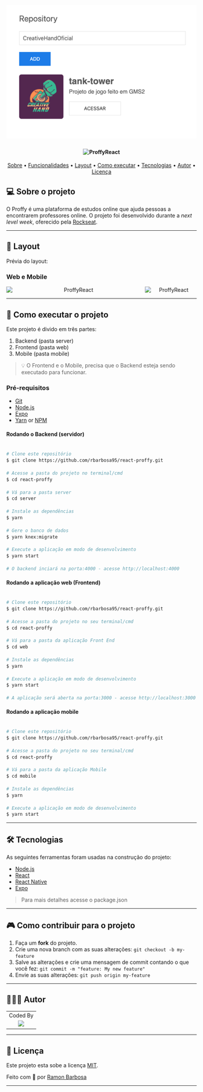 
<h1 align="center">
    <img alt="es6-study" title="#es6-study" src="./screen-shot.png" />
</h1>

<h4 align="center"> 
    <img alt="ProffyReact" title="#ProffyReact" src="./web/src/assets/images/logo-purple.svg" />
</h4>

<p align="center">
 <a href="#-sobre-o-projeto">Sobre</a> •
 <a href="#-funcionalidades">Funcionalidades</a> •
 <a href="#-layout">Layout</a> • 
 <a href="#-como-executar-o-projeto">Como executar</a> • 
 <a href="#-tecnologias">Tecnologias</a> •  
 <a href="#-autor">Autor</a> • 
 <a href="#user-content--licença">Licença</a>
</p>


## 💻 Sobre o projeto

O Proffy é uma plataforma de estudos online que ajuda pessoas a encontrarem professores online. O projeto foi desenvolvido durante a *next level week*,
oferecido pela [Rockseat](https://rocketseat.com.br/).

---

## 🎨 Layout

Prévia do layout:

### Web e Mobile

<p align="center" style="display: flex; align-items: flex-start; justify-content: center;">
  <img alt="ProffyReact" title="#ProffyReact" src="https://i.ibb.co/Ws2Fxs3/Web-1280-1.png" width="400px">

  <img alt="ProffyReact" title="#ProffyReact" src="https://i.ibb.co/1ncN5t4/Screen-Shot-2020-08-16-at-18-55-14.png" width="150px">
</p>

---

## 🚀 Como executar o projeto

Este projeto é divido em três partes:
1. Backend (pasta server) 
2. Frontend (pasta web)
3. Mobile (pasta mobile)

> 💡 O Frontend e o Mobile, precisa que o Backend esteja sendo executado para funcionar.

### Pré-requisitos

- [Git](https://git-scm.com)
- [Node.js](https://nodejs.org/en/)
- [Expo](https://expo.io/)
- [Yarn](https://yarnpkg.com/) or [NPM](https://www.npmjs.com/)

#### Rodando o Backend (servidor)

```bash

# Clone este repositório
$ git clone https://github.com/rbarbosa95/react-proffy.git

# Acesse a pasta do projeto no terminal/cmd
$ cd react-proffy

# Vá para a pasta server
$ cd server

# Instale as dependências
$ yarn

# Gere o banco de dados
$ yarn knex:migrate

# Execute a aplicação em modo de desenvolvimento
$ yarn start

# O backend inciará na porta:4000 - acesse http://localhost:4000 

```

#### Rodando a aplicação web (Frontend)

```bash

# Clone este repositório
$ git clone https://github.com/rbarbosa95/react-proffy.git

# Acesse a pasta do projeto no seu terminal/cmd
$ cd react-proffy

# Vá para a pasta da aplicação Front End
$ cd web

# Instale as dependências
$ yarn

# Execute a aplicação em modo de desenvolvimento
$ yarn start

# A aplicação será aberta na porta:3000 - acesse http://localhost:3000

```

#### Rodando a aplicação mobile

```bash

# Clone este repositório
$ git clone https://github.com/rbarbosa95/react-proffy.git

# Acesse a pasta do projeto no seu terminal/cmd
$ cd react-proffy

# Vá para a pasta da aplicação Mobile
$ cd mobile

# Instale as dependências
$ yarn

# Execute a aplicação em modo de desenvolvimento
$ yarn start

```

---

## 🛠 Tecnologias

As seguintes ferramentas foram usadas na construção do projeto:

- [Node.js](https://nodejs.org/en/)
- [React](https://reactjs.org)
- [React Native](https://facebook.github.io/react-native/)
- [Expo](https://expo.io/)

> Para mais detalhes acesse o package.json

---

## 🎮 Como contribuir para o projeto

1. Faça um **fork** do projeto.
2. Crie uma nova branch com as suas alterações: `git checkout -b my-feature`
3. Salve as alterações e crie uma mensagem de commit contando o que você fez: `git commit -m "feature: My new feature"`
4. Envie as suas alterações: `git push origin my-feature`

---

## 👨🏽‍💻 Autor

<div align="left">
<table>
  <tr align="center">
    <td>Coded By</td>
  </tr>
  <tr align="center">
    <td>
      <a href="https://github.com/rbarbosa95">
        <img src="https://avatars0.githubusercontent.com/u/15218743?s=460&u=d76d008067b2ee2fe2f55db081ea78cdad461e57&v=4" width="100" />
      </a>
    </td>
  </tr>
</table>
</div>

---

## 📝 Licença

Este projeto esta sobe a licença [MIT](./LICENSE).

Feito com 💚 por [Ramon Barbosa](https://www.linkedin.com/in/ramon-guimaraes/)

---
